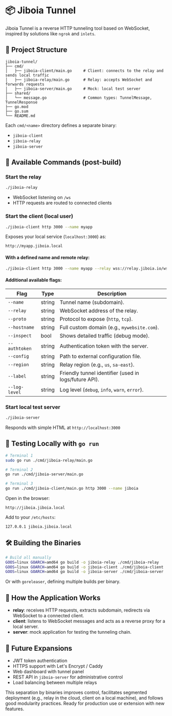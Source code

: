 # 📦 Jiboia Tunnel

Jiboia Tunnel is a reverse HTTP tunneling tool based on WebSocket, inspired by solutions like `ngrok` and `inlets`.

## 📁 Project Structure

```
jiboia-tunnel/
├── cmd/
│   ├── jiboia-client/main.go     # Client: connects to the relay and sends local traffic
│   ├── jiboia-relay/main.go      # Relay: accepts WebSocket and forwards requests
│   ├── jiboia-server/main.go     # Mock: local test server
├── shared/
│   └── message.go                # Common types: TunnelMessage, TunnelResponse
├── go.mod
├── go.sum
└── README.md
```

Each `cmd/<name>` directory defines a separate binary:
- `jiboia-client`
- `jiboia-relay`
- `jiboia-server`

## 🚀 Available Commands (post-build)

### Start the relay
```bash
./jiboia-relay
```
- WebSocket listening on `/ws`
- HTTP requests are routed to connected clients

### Start the client (local user)
```bash
./jiboia-client http 3000 --name myapp
```
Exposes your local service (`localhost:3000`) as:
```
http://myapp.jiboia.local
```

#### With a defined name and remote relay:
```bash
./jiboia-client http 3000 --name myapp --relay wss://relay.jiboia.io/ws
```

#### Additional available flags:
| Flag             | Type     | Description                                                       |
|------------------|----------|-------------------------------------------------------------------|
| `--name`         | string   | Tunnel name (subdomain).                                          |
| `--relay`        | string   | WebSocket address of the relay.                                   |
| `--proto`        | string   | Protocol to expose (`http`, `tcp`).                               |
| `--hostname`     | string   | Full custom domain (e.g., `mywebsite.com`).                       |
| `--inspect`      | bool     | Shows detailed traffic (debug mode).                              |
| `--authtoken`    | string   | Authentication token with the server.                             |
| `--config`       | string   | Path to external configuration file.                              |
| `--region`       | string   | Relay region (e.g., `us`, `sa-east`).                             |
| `--label`        | string   | Friendly tunnel identifier (used in logs/future API).             |
| `--log-level`    | string   | Log level (`debug`, `info`, `warn`, `error`).                     |

### Start local test server
```bash
./jiboia-server
```
Responds with simple HTML at `http://localhost:3000`

## 🧪 Testing Locally with `go run`
```bash
# Terminal 1
sudo go run ./cmd/jiboia-relay/main.go

# Terminal 2
go run ./cmd/jiboia-server/main.go

# Terminal 3
go run ./cmd/jiboia-client/main.go http 3000 --name jiboia
```

Open in the browser:
```
http://jiboia.jiboia.local
```

Add to your `/etc/hosts`:
```
127.0.0.1 jiboia.jiboia.local
```

## 🛠 Building the Binaries
```bash
# Build all manually
GOOS=linux GOARCH=amd64 go build -o jiboia-relay ./cmd/jiboia-relay
GOOS=linux GOARCH=amd64 go build -o jiboia-client ./cmd/jiboia-client
GOOS=linux GOARCH=amd64 go build -o jiboia-server ./cmd/jiboia-server
```
Or with `goreleaser`, defining multiple builds per binary.

## 🧱 How the Application Works
- **relay**: receives HTTP requests, extracts subdomain, redirects via WebSocket to a connected client.
- **client**: listens to WebSocket messages and acts as a reverse proxy for a local server.
- **server**: mock application for testing the tunneling chain.

## 🔮 Future Expansions
- JWT token authentication
- HTTPS support with Let's Encrypt / Caddy
- Web dashboard with tunnel panel
- REST API in `jiboia-server` for administrative control
- Load balancing between multiple relays

This separation by binaries improves control, facilitates segmented deployment (e.g., relay in the cloud, client on a local machine), and follows good modularity practices. Ready for production use or extension with new features. 